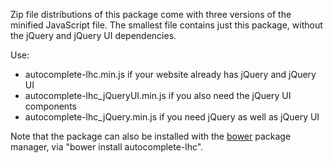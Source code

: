 Zip file distributions of this package come with three versions of the
minified JavaScript file.  The smallest file contains just this package, without
the jQuery and jQuery UI dependencies.

Use:
  * autocomplete-lhc.min.js if your website already has jQuery and jQuery UI
  * autocomplete-lhc_jQueryUI.min.js if you also need the jQuery UI components
  * autocomplete-lhc_jQuery.min.js if you need jQuery as well as jQuery UI

Note that the package can also be installed with the [bower](http://bower.io)
package manager, via "bower install autocomplete-lhc".
